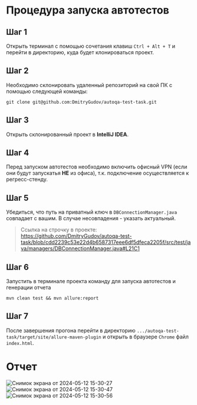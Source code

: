 # Процедура запуска автотестов

## Шаг 1

Открыть терминал с помощью сочетания клавиш `Ctrl + Alt + T` и перейти в директорию, куда будет клонироваться проект.

## Шаг 2

Необходимо склонировать удаленный репозиторий на свой ПК с помощью следующей команды:

```
git clone git@github.com:DmitryGudov/autoqa-test-task.git
```

## Шаг 3

Открыть склонированный проект в **IntelliJ IDEA**.

## Шаг 4

Перед запуском автотестов необходимо включить офисный VPN (если они будут запускатья **НЕ** из офиса), т.к. подключение
осуществляется к регресс-стенду.

## Шаг 5

Убедиться, что путь на приватный ключ в `DBConnectionManager.java` совпадает с вашим. В случае несовпадения - указать
актуальный.
> Ссылка на строчку в проекте:
https://github.com/DmitryGudov/autoqa-test-task/blob/cdd2239c53e22d4b6587317eee6df5dfeca2205f/src/test/java/managers/DBConnectionManager.java#L21C1

## Шаг 6

Запустить в терминале проекта команду для запуска автотестов и генерации отчета

```
mvn clean test && mvn allure:report
```

## Шаг 7

После завершения прогона перейти в директорию
`.../autoqa-test-task/target/site/allure-maven-plugin`
и открыть в браузере `Chrome` файл `index.html`.


# Отчет
![Снимок экрана от 2024-05-12 15-30-27](https://github.com/DmitryGudov/autoqa-test-task/assets/124876096/2e4e4c43-9433-4299-8a36-50e4292a8607)
![Снимок экрана от 2024-05-12 15-30-47](https://github.com/DmitryGudov/autoqa-test-task/assets/124876096/f04a8e90-d6e9-4dec-ba06-91093b11185e)
![Снимок экрана от 2024-05-12 15-30-56](https://github.com/DmitryGudov/autoqa-test-task/assets/124876096/049613ca-eed2-4b80-9686-5f4082477be6)

